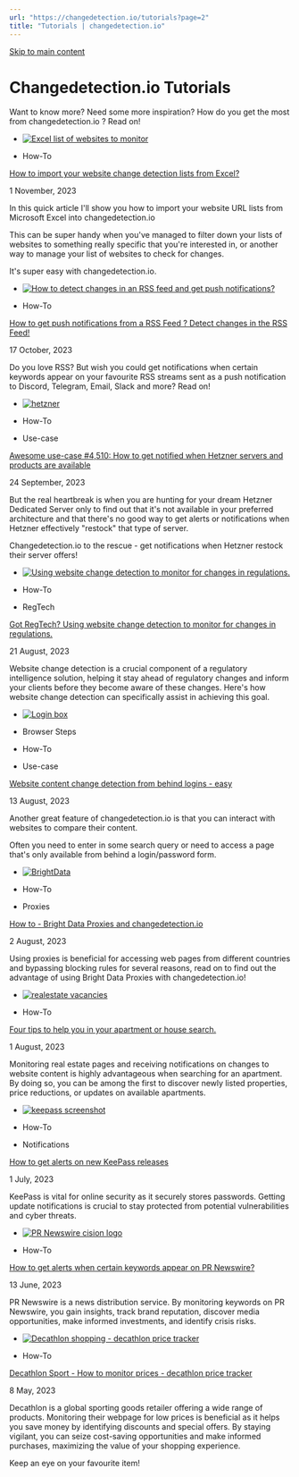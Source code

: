 ```yaml
---
url: "https://changedetection.io/tutorials?page=2"
title: "Tutorials | changedetection.io"
---
```


[Skip to main content](https://changedetection.io/tutorials?page=2#main-content)

# Changedetection.io Tutorials

Want to know more? Need some more inspiration? How do you get the most from changedetection.io ? Read on!

- [![Excel list of websites to monitor](https://changedetection.io/sites/changedetection.io/files/styles/max_325x325/public/2023-11/Import-List-Of-websites-to-monitor-from-excel.png?itok=u7kQR1z9)](https://changedetection.io/tutorial/how-import-your-website-change-detection-lists-excel)








- How-To

[How to import your website change detection lists from Excel?](https://changedetection.io/tutorial/how-import-your-website-change-detection-lists-excel)

1 November, 2023

In this quick article I'll show you how to import your website URL lists from Microsoft Excel into changedetection.io

This can be super handy when you've managed to filter down your lists of websites to something really specific that you're interested in, or another way to manage your list of websites to check for changes.

It's super easy with changedetection.io.

- [![How to detect changes in an RSS feed and get push notifications?](https://changedetection.io/sites/changedetection.io/files/styles/max_325x325/public/2023-10/Screenshot_2023-10-17_14-11-04.png?itok=v748XCo3)](https://changedetection.io/tutorial/how-get-push-notifications-rss-feed-detect-changes-rss-feed)








- How-To

[How to get push notifications from a RSS Feed ? Detect changes in the RSS Feed!](https://changedetection.io/tutorial/how-get-push-notifications-rss-feed-detect-changes-rss-feed)

17 October, 2023

Do you love RSS? But wish you could get notifications when certain keywords appear on your favourite RSS streams sent as a push notification to Discord, Telegram, Email, Slack and more? Read on!

- [![hetzner](https://changedetection.io/sites/changedetection.io/files/styles/max_325x325/public/2023-09/hetzner.jpg?itok=SqgdkGOV)](https://changedetection.io/tutorial/awesome-use-case-4510-how-get-notified-when-hetzner-servers-and-products-are-available)








- How-To
- Use-case

[Awesome use-case #4,510: How to get notified when Hetzner servers and products are available](https://changedetection.io/tutorial/awesome-use-case-4510-how-get-notified-when-hetzner-servers-and-products-are-available)

24 September, 2023

But the real heartbreak is when you are hunting for your dream Hetzner Dedicated Server only to find out that it's not available in your preferred architecture and that there's no good way to get alerts or notifications when Hetzner effectively "restock" that type of server.

Changedetection.io to the rescue - get notifications when Hetzner restock their server offers!

- [![Using website change detection to monitor for changes in regulations.](https://changedetection.io/sites/changedetection.io/files/styles/max_325x325/public/2023-08/regs.jpeg?itok=7qN5lKiQ)](https://changedetection.io/tutorial/got-regtech-using-website-change-detection-monitor-changes-regulations)








- How-To
- RegTech

[Got RegTech? Using website change detection to monitor for changes in regulations.](https://changedetection.io/tutorial/got-regtech-using-website-change-detection-monitor-changes-regulations)

21 August, 2023

Website change detection is a crucial component of a regulatory intelligence solution, helping it stay ahead of regulatory changes and inform your clients before they become aware of these changes. Here's how website change detection can specifically assist in achieving this goal.

- [![Login box](https://changedetection.io/sites/changedetection.io/files/styles/max_325x325/public/2023-08/login-box.jpg?itok=VQ8duH9Z)](https://changedetection.io/tutorial/website-content-change-detection-behind-logins-easy)








- Browser Steps
- How-To
- Use-case

[Website content change detection from behind logins - easy](https://changedetection.io/tutorial/website-content-change-detection-behind-logins-easy)

13 August, 2023

Another great feature of changedetection.io is that you can interact with websites to compare their content.

Often you need to enter in some search query or need to access a page that's only available from behind a login/password form.

- [![BrightData](https://changedetection.io/sites/changedetection.io/files/styles/max_325x325/public/2023-08/bright.png?itok=kxk1sDeO)](https://changedetection.io/tutorial/how-bright-data-proxies-and-changedetectionio)








- How-To
- Proxies

[How to - Bright Data Proxies and changedetection.io](https://changedetection.io/tutorial/how-bright-data-proxies-and-changedetectionio)

2 August, 2023

Using proxies is beneficial for accessing web pages from different countries and bypassing blocking rules for several reasons, read on to find out the advantage of using Bright Data Proxies with changedetection.io!

- [![realestate vacancies](https://changedetection.io/sites/changedetection.io/files/styles/max_325x325/public/2023-08/image_9.png?itok=HzVUwhxk)](https://changedetection.io/tutorial/four-tips-help-you-your-apartment-or-house-search)








- How-To

[Four tips to help you in your apartment or house search.](https://changedetection.io/tutorial/four-tips-help-you-your-apartment-or-house-search)

1 August, 2023

Monitoring real estate pages and receiving notifications on changes to website content is highly advantageous when searching for an apartment. By doing so, you can be among the first to discover newly listed properties, price reductions, or updates on available apartments.

- [![keepass screenshot](https://changedetection.io/sites/changedetection.io/files/styles/max_325x325/public/2023-08/main_big.png?itok=lczIgYVC)](https://changedetection.io/tutorial/how-get-alerts-new-keepass-releases)








- How-To
- Notifications

[How to get alerts on new KeePass releases](https://changedetection.io/tutorial/how-get-alerts-new-keepass-releases)

1 July, 2023

KeePass is vital for online security as it securely stores passwords. Getting update notifications is crucial to stay protected from potential vulnerabilities and cyber threats.

- [![PR Newswire cision logo](https://changedetection.io/sites/changedetection.io/files/styles/max_325x325/public/2023-08/prn_cision_logo_desktop.png?itok=ivh2LMd6)](https://changedetection.io/tutorial/how-get-alerts-when-certain-keywords-appear-pr-newswire)








- How-To

[How to get alerts when certain keywords appear on PR Newswire?](https://changedetection.io/tutorial/how-get-alerts-when-certain-keywords-appear-pr-newswire)

13 June, 2023

PR Newswire is a news distribution service. By monitoring keywords on PR Newswire, you gain insights, track brand reputation, discover media opportunities, make informed investments, and identify crisis risks.

- [![Decathlon shopping - decathlon price tracker](https://changedetection.io/sites/changedetection.io/files/styles/max_325x325/public/2023-08/dec.jpg?itok=BFW3bYDc)](https://changedetection.io/tutorial/decathlon-sport-how-monitor-prices)








- How-To

[Decathlon Sport - How to monitor prices - decathlon price tracker](https://changedetection.io/tutorial/decathlon-sport-how-monitor-prices)

8 May, 2023

Decathlon is a global sporting goods retailer offering a wide range of products. Monitoring their webpage for low prices is beneficial as it helps you save money by identifying discounts and special offers. By staying vigilant, you can seize cost-saving opportunities and make informed purchases, maximizing the value of your shopping experience.

Keep an eye on your favourite item!